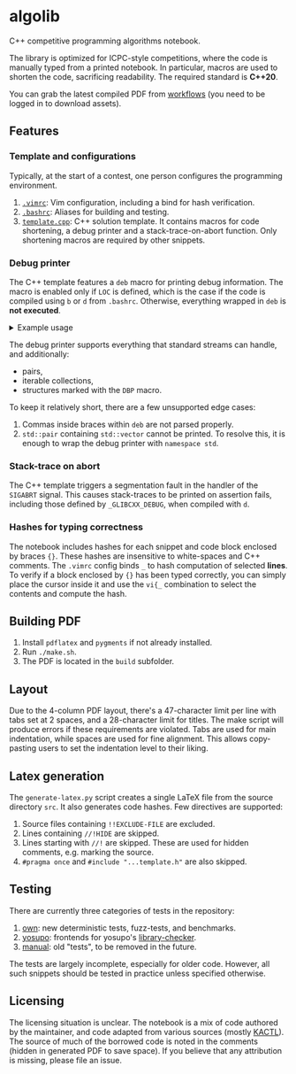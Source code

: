 # algolib

C++ competitive programming algorithms notebook.

The library is optimized for ICPC-style competitions, where the code is manually typed from a printed notebook.
In particular, macros are used to shorten the code, sacrificing readability.
The required standard is **C++20**.

You can grab the latest compiled PDF from [workflows](https://github.com/teapotd/algolib/actions) (you need to be logged in to download assets).

## Features

### Template and configurations

Typically, at the start of a contest, one person configures the programming environment.

1. [`.vimrc`](src/.vimrc): Vim configuration, including a bind for hash verification.
2. [`.bashrc`](src/.bashrc): Aliases for building and testing.
3. [`template.cpp`](src/template.cpp): C++ solution template. It contains macros for code shortening, a debug printer and a stack-trace-on-abort function. Only shortening macros are required by other snippets.

### Debug printer

The C++ template features a `deb` macro for printing debug information.
The macro is enabled only if `LOC` is defined, which is the case if the code is compiled using `b` or `d` from `.bashrc`.
Otherwise, everything wrapped in `deb` is **not executed**.

<details>
  <summary>Example usage</summary>

  ```cpp
  struct Elem {
      int k, x;
      pair<int, int> p;
      DBP(k, p); // Make struct printable, output only k and p.
  };

  string foo = "bar";
  vector<Elem> elements = {
      {1, 10, {2, 3}},
      {4, 10, {5, 6}},
      {7, 10, {8, 9}},
  };

  deb(foo, elements);
  ```
  ```
  :: [LINE NUMBER], foo: bar, elements: ((k: 1, p: (2, 3)), (k: 4, p: (5, 6)), (k: 7, p: (8, 9)), )
  ```
</details>

The debug printer supports everything that standard streams can handle, and additionally:

- pairs,
- iterable collections,
- structures marked with the `DBP` macro.

To keep it relatively short, there are a few unsupported edge cases:

1. Commas inside braces within `deb` are not parsed properly.
2. `std::pair` containing `std::vector` cannot be printed. To resolve this, it is enough to wrap the debug printer with `namespace std`.

### Stack-trace on abort

The C++ template triggers a segmentation fault in the handler of the `SIGABRT` signal.
This causes stack-traces to be printed on assertion fails, including those defined by `_GLIBCXX_DEBUG`, when compiled with `d`.

### Hashes for typing correctness

The notebook includes hashes for each snippet and code block enclosed by braces `{}`.
These hashes are insensitive to white-spaces and C++ comments.
The `.vimrc` config binds `_` to hash computation of selected **lines**.
To verify if a block enclosed by `{}` has been typed correctly, you can simply place the cursor inside it and use the `vi{_` combination to select the contents and compute the hash.

## Building PDF

1. Install `pdflatex` and `pygments` if not already installed.
2. Run `./make.sh`.
3. The PDF is located in the `build` subfolder.

## Layout

Due to the 4-column PDF layout, there's a 47-character limit per line with tabs set at 2 spaces, and a 28-character limit for titles.
The make script will produce errors if these requirements are violated.
Tabs are used for main indentation, while spaces are used for fine alignment.
This allows copy-pasting users to set the indentation level to their liking.

## Latex generation

The `generate-latex.py` script creates a single LaTeX file from the source directory `src`.
It also generates code hashes.
Few directives are supported:

1. Source files containing `!!EXCLUDE-FILE` are excluded.
2. Lines containing `//!HIDE` are skipped.
3. Lines starting with `//!` are skipped. These are used for hidden comments, e.g. marking the source.
4. `#pragma once` and `#include "...template.h"` are also skipped.

## Testing

There are currently three categories of tests in the repository:

1. [own](tests/own): new deterministic tests, fuzz-tests, and benchmarks.
2. [yosupo](tests/yosupo): frontends for yosupo's [library-checker](https://github.com/yosupo06/library-checker-problems).
3. [manual](tests/manual): old "tests", to be removed in the future.

The tests are largely incomplete, especially for older code.
However, all such snippets should be tested in practice unless specified otherwise.

## Licensing

The licensing situation is unclear.
The notebook is a mix of code authored by the maintainer, and code adapted from various sources (mostly [KACTL](https://github.com/kth-competitive-programming/kactl)).
The source of much of the borrowed code is noted in the comments (hidden in generated PDF to save space).
If you believe that any attribution is missing, please file an issue.
